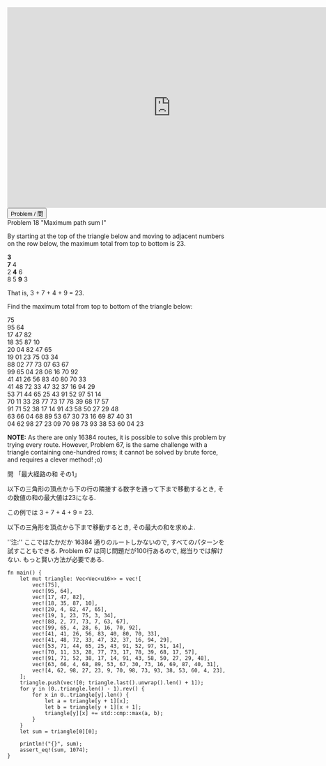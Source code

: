 <html><iframe src="https://docs.google.com/presentation/d/e/2PACX-1vSXQXOHGlkvP-KTjoOesbw0ATJ6Bia-C5dngFiGl77htYuuV_WMHANOgVkxynxPWBVvWCKipyiQMD35/embed?start=false&loop=false&delayms=60000" frameborder="0" width="750" height="460" allowfullscreen="true" mozallowfullscreen="true" webkitallowfullscreen="true"></iframe></html>

<html>
<button class="accordion" onclick="toggle('the-accordion');">Problem / 問</button>
<div id="the-accordion" class="panel w3-hide">
Problem 18 "Maximum path sum I"

<p>By starting at the top of the triangle below and moving to adjacent numbers on the row below, the maximum total from top to bottom is 23.</p>
<p class="monospace center"><span class="red"><b>3</b></span><br /><span class="red"><b>7</b></span> 4<br />
2 <span class="red"><b>4</b></span> 6<br />
8 5 <span class="red"><b>9</b></span> 3</p>
<p>That is, 3 + 7 + 4 + 9 = 23.</p>
<p>Find the maximum total from top to bottom of the triangle below:</p>
<p class="monospace center">75<br />
95 64<br />
17 47 82<br />
18 35 87 10<br />
20 04 82 47 65<br />
19 01 23 75 03 34<br />
88 02 77 73 07 63 67<br />
99 65 04 28 06 16 70 92<br />
41 41 26 56 83 40 80 70 33<br />
41 48 72 33 47 32 37 16 94 29<br />
53 71 44 65 25 43 91 52 97 51 14<br />
70 11 33 28 77 73 17 78 39 68 17 57<br />
91 71 52 38 17 14 91 43 58 50 27 29 48<br />
63 66 04 68 89 53 67 30 73 16 69 87 40 31<br />
04 62 98 27 23 09 70 98 73 93 38 53 60 04 23</p>
<p class="note"><b>NOTE:</b> As there are only 16384 routes, it is possible to solve this problem by trying every route. However, Problem 67, is the same challenge with a triangle containing one-hundred rows; it cannot be solved by brute force, and requires a clever method! ;o)</p>


問 「最大経路の和 その1」


以下の三角形の頂点から下の行の隣接する数字を通って下まで移動するとき, その数値の和の最大値は23になる.

この例では 3 + 7 + 4 + 9 = 23.

以下の三角形を頂点から下まで移動するとき, その最大の和を求めよ.

''注:'' ここではたかだか 16384 通りのルートしかないので, すべてのパターンを試すこともできる. Problem 67 は同じ問題だが100行あるので, 総当りでは解けない. もっと賢い方法が必要である.
</div>
</html>


```rust,editable
fn main() {
    let mut triangle: Vec<Vec<u16>> = vec![
        vec![75],
        vec![95, 64],
        vec![17, 47, 82],
        vec![18, 35, 87, 10],
        vec![20, 4, 82, 47, 65],
        vec![19, 1, 23, 75, 3, 34],
        vec![88, 2, 77, 73, 7, 63, 67],
        vec![99, 65, 4, 28, 6, 16, 70, 92],
        vec![41, 41, 26, 56, 83, 40, 80, 70, 33],
        vec![41, 48, 72, 33, 47, 32, 37, 16, 94, 29],
        vec![53, 71, 44, 65, 25, 43, 91, 52, 97, 51, 14],
        vec![70, 11, 33, 28, 77, 73, 17, 78, 39, 68, 17, 57],
        vec![91, 71, 52, 38, 17, 14, 91, 43, 58, 50, 27, 29, 48],
        vec![63, 66, 4, 68, 89, 53, 67, 30, 73, 16, 69, 87, 40, 31],
        vec![4, 62, 98, 27, 23, 9, 70, 98, 73, 93, 38, 53, 60, 4, 23],
    ];
    triangle.push(vec![0; triangle.last().unwrap().len() + 1]);
    for y in (0..triangle.len() - 1).rev() {
        for x in 0..triangle[y].len() {
            let a = triangle[y + 1][x];
            let b = triangle[y + 1][x + 1];
            triangle[y][x] += std::cmp::max(a, b);
        }
    }
    let sum = triangle[0][0];

    println!("{}", sum);
    assert_eq!(sum, 1074);
}
```
